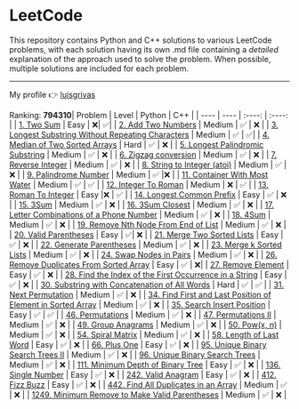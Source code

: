 # LeetCode
This repository contains Python and C++ solutions to various LeetCode problems, with each solution having its own .md file containing a *detailed* explanation of the approach used to solve the problem. When possible, multiple solutions are included for each problem.

----

My profile 👉 [luisgrivas](https://leetcode.com/luisgrivas/)

Ranking: **794310**| Problem    | Level | Python | C++ |
| ---- | ---- | :----: | :----: |
| [1. Two Sum](problems/problem1.md)  | Easy      | :x:| ✅| 
| [2. Add Two Numbers](problems/problem2.md) | Medium | :white_check_mark: | :x: |
| [3. Longest Substring Without Repeating Characters](problems/problem3.md) | Medium | :white_check_mark: | :white_check_mark:|
| [4. Median of Two Sorted Arrays](problems/problem4.md) | Hard | ✅ | ❌ |
| [5. Longest Palindromic Substring](problems/problem5.md) | Medium | ✅ | ❌ |
| [6. Zigzag conversion](problems/problem6.md) | Medium | ✅ | :x: |
| [7. Reverse Integer](problems/problem7.md) | Medium | ✅ | :x: |
| [8. String to Integer (atoi)](problems/problem8.md) | Medium | :white_check_mark: | :x: |
| [9. Palindrome Number](problems/problem9.md) | Medium | ✅ |:x: |
| [11. Container With Most Water](problems/problem11.md) | Medium | :white_check_mark: | :white_check_mark: |
| [12. Integer To Roman](problems/problem12.md) | Medium | :x: | :white_check_mark: |
| [13. Roman To Integer](problems/problem13.md) | Easy |:x: | :white_check_mark: |
| [14. Longest Common Prefix](problems/problem14.md) | Easy | :white_check_mark: | :x: |
| [15. 3Sum](problems/problem15.md) | Medium | :white_check_mark: | :x: |
| [16. 3Sum Closest](problems/problem16.md) | Medium | :white_check_mark: | :x: |
| [17. Letter Combinations of a Phone Number](problems/problem17.md) | Medium | :white_check_mark: | :x: |
| [18. 4Sum](problems/problem18.md) | Medium | :white_check_mark: | :x: |
| [19. Remove Nth Node From End of List](problems/problem19.md) | Medium | :white_check_mark: | :x: |
| [20. Valid Parentheses](problems/problem20.md) | Easy | :white_check_mark:| :x: | 
| [21. Merge Two Sorted Lists](problems/problem21.md) | Easy | :white_check_mark: | :x: |
| [22. Generate Parentheses](problems/problem22.md) | Medium | ✅ | :x: |
| [23. Merge k Sorted Lists](problems/problem23.md) | Medium | :white_check_mark: | :x: |
| [24. Swap Nodes in Pairs](problems/problem24.md) | Medium | :white_check_mark: | :x: |
| [26. Remove Duplicates From Sorted Array](problems/problem26.md) | Easy | ✅ | :x:| 
| [27. Remove Element](problems/problem27.md) | Easy | ✅ | :x: | 
| [28. Find the Index of the First Occurrence in a String](problems/problem28.md) | Easy | :white_check_mark: | :x: |
| [30. Substring with Concatenation of All Words](problems/problem30.md) | Hard | :white_check_mark: | ✅ |
| [31. Next Permutation](problems/problem31.md) | Medium | :white_check_mark: | :x: |
| [34. Find First and Last Position of Element in Sorted Array](problems/problem34.md) | Medium | :white_check_mark: | :x: |
| [35. Search Insert Position](problems/problem35.md) | Easy | :white_check_mark: | :white_check_mark: |
| [46. Permutations](problems/problem46.md) | Medium | :white_check_mark: | :x: |
| [47. Permutations II](problems/problem47.md) | Medium | :white_check_mark: | :x: |
| [49. Group Anagrams](problems/problem49.md) | Medium | :white_check_mark: | :x: |
| [50. Pow(x, n)](problems/problem50.md) | Medium | :white_check_mark: | :x: |
| [54. Spiral Matrix]() | Medium | ✅  | :x: |
| [58. Length of Last Word](problems/problem58.md) | Easy | :white_check_mark: | :x: |
| [66. Plus One](problems/problem66.md) | Easy | :white_check_mark: | :x: |
| [95. Unique Binary Search Trees II](problems/problem95.md) | Medium | :white_check_mark: | :x: |
| [96. Unique Binary Search Trees](problems/problem96.md) | Medium | :white_check_mark: | :x: |
| [111. Minimum Depth of Binary Tree](problems/problem111.md) | Easy | :white_check_mark: | :x: |
| [136. Single Number](problems/problem136.md) | Easy | :white_check_mark: | :x: |
| [242. Valid Anagram](problems/problem242.md) | Easy | :white_check_mark: | :x: |
| [412. Fizz Buzz](problems/problem412.md) | Easy | :white_check_mark: | :x: |
| [442. Find All Duplicates in an Array](problems/problem442.md) | Medium | :white_check_mark: | :x: |
| [1249. Minimum Remove to Make Valid Parentheses](problems/problem1249.md) | Medium | :white_check_mark: | :x: |
